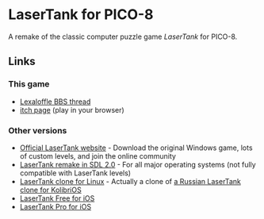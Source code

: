 # LaserTank for PICO-8

A remake of the classic computer puzzle game _LaserTank_ for PICO-8.

## Links

### This game
* [Lexaloffle BBS thread](https://www.lexaloffle.com/bbs/?tid=31740)
* [itch page](https://tobiasvl.itch.io/lasertank-pico8) (play in your browser)

### Other versions
* [Official LaserTank website](https://laser-tank.com/) - Download the original Windows game, lots of custom levels, and join the online community
* [LaserTank remake in SDL 2.0](https://github.com/wildptr/ltank-sdl) - For all major operating systems (not fully compatible with LaserTank levels)
* [LaserTank clone for Linux](https://github.com/h4tr3d/laser-tank) - Actually a clone of [a Russian LaserTank clone for KolibriOS](https://habr.com/post/248001/)
* [LaserTank Free for iOS](https://itunes.apple.com/us/app/laser-tank-free/id594126320?mt=8)
* [LaserTank Pro for iOS](https://itunes.apple.com/us/app/lasertank-pro/id979758840?mt=8)
